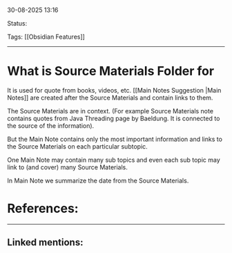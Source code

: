 
30-08-2025 13:16

Status:

Tags: [[Obsidian Features]]

---
# What is Source Materials Folder for

It is used for quote from books, videos, etc. [[Main Notes Suggestion |Main Notes]] are created after the Source Materials and contain links to them. 

The Source Materials are in context. (For example  Source Materials note contains quotes from Java Threading page by Baeldung. It is connected to the source of the information).

But the Main Note contains only the most important information and links to the Source Materials on each particular subtopic. 

One Main Note may contain many sub topics and even each sub topic may link to (and cover) many Source Materials.

In Main Note we summarize the date from the Source Materials.

# References:


---
## Linked mentions: